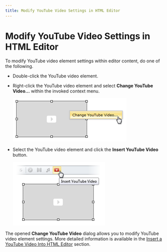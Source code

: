 ```yaml
---
title: Modify YouTube Video Settings in HTML Editor
---
```

# Modify YouTube Video Settings in HTML Editor
To modify YouTube video element settings within editor content, do one of the following.
* Double-click the YouTube video element.
* Right-click the YouTube video element and select **Change YouTube Video...** within the invoked context menu.
	
	![EUD_HtmlEditor_ChangeYouTube1](../../../images/img25572.png)
* Select the YouTube video element and click the **Insert YouTube Video** button.
	
	![EUD_HtmlEditor_ChangeYouTube2](../../../images/img25573.png)

The opened **Change YouTube Video** dialog allows you to modify YouTube video element settings. More detailed information is available in the [Insert a YouTube Video Into HTML Editor](insert-a-youtube-video-into-html-editor.md) section.